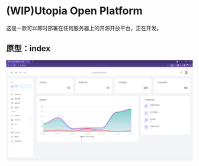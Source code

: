 # (WIP)Utopia Open Platform
这是一款可以即时部署在任何服务器上的开源开放平台，正在开发。

## 原型：index
![index.png](images/index.png)
